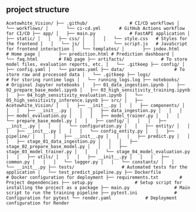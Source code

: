 


##  project structure
`
Acetowhite_Vision/
├── .github/                # CI/CD workflows
│   └── workflows/
│       └── ci-cd.yml       # GitHub Actions workflow for CI/CD
├── app/
│   ├── main.py             # FastAPI application
│   ├── static/
│   │   ├── css/
│   │   │   └── style.css   # Styles for the frontend
│   │   └── js/
│   │       └── script.js   # JavaScript for frontend interaction
│   └── templates/
│       ├── index.html      # Home page
│       ├── prediction.html # Prediction dashboard
│       └── faq.html        # FAQ page
├── artifacts/              # To store model files, evaluation reports, etc.
│   └── .gitkeep
├── config/
│   ├── config.yaml
│   └── params.yaml
├── data/                   # To store raw and processed data
│   └── .gitkeep
├── logs/                   # For storing runtime logs
│   └── running_logs.log
├── notebooks/              # Original Jupyter notebooks
│   ├── 01_data_ingestion.ipynb
│   ├── 02_prepare_base_model.ipynb
│   ├── 03_high_sensitivity_training.ipynb
│   ├── 04_high_sensitivity_evaluation.ipynb
│   └── 05_high_sensitivity_inference.ipynb
├── src/
│   ├── Acetowhite_Vision/
│   │   ├── __init__.py
│   │   ├── components/
│   │   │   ├── __init__.py
│   │   │   ├── data_ingestion.py
│   │   │   ├── model_evaluation.py
│   │   │   ├── model_trainer.py
│   │   │   └── prepare_base_model.py
│   │   ├── config/
│   │   │   ├── __init__.py
│   │   │   └── configuration.py
│   │   ├── entity/
│   │   │   ├── __init__.py
│   │   │   └── config_entity.py
│   │   ├── pipeline/
│   │   │   ├── __init__.py
│   │   │   ├── predict.py
│   │   │   ├── stage_01_data_ingestion.py
│   │   │   ├── stage_02_prepare_base_model.py
│   │   │   ├── stage_03_model_trainer.py
│   │   │   └── stage_04_model_evaluation.py
│   │   ├── utils/
│   │   │   ├── __init__.py
│   │   │   ├── common.py
│   │   │   └── logger.py
│   │   └── constants/
│   │       └── __init__.py
├── tests/                  # Automated tests for the application
│   └── test_predict_pipeline.py
├── Dockerfile              # Docker configuration for deployment
├── requirements.txt        # Project dependencies
├── setup.py                # Setup script for installing the project as a package
├── main.py                 # Main script to run the training pipeline
├── pytest.ini              # Configuration for pytest
└── render.yaml             # Deployment configuration for Render
`